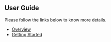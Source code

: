 ## User Guide

Please follow the links below to know more details.
- [Overview](docs/user-guide/Overview.md)
- [Getting Started](docs/user-guide/get-started.md)

